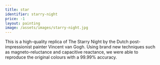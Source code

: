 ```yaml
---
title: star
identifier: starry-night
price: -1
layout: painting
image: /assets/images/starry-night.jpg
---
```

This is a high-quality replica of The Starry Night by the Dutch post-impressionist painter Vincent van Gogh. Using brand new techniques such as magneto-reluctance and capacitive reactance, we were able to reproduce the original colours with a 99.99% accuracy.

